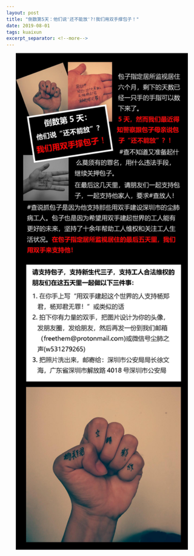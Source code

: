```yaml
---
layout: post
title: "倒数第5天：他们说'还不能放'?!我们用双手撑包子！"
date: 2019-08-01
tags: kuaixun
excerpt_separator: <!--more-->
---
```

<div style="text-align:center"><img src="/images/shuangshou.jpg" width="90%"/></div>
